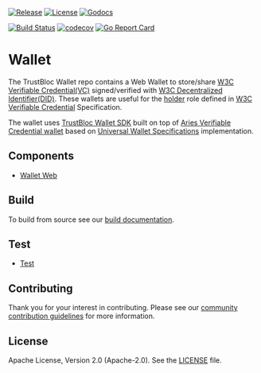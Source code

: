[![Release](https://img.shields.io/github/release/trustbloc/wallet.svg?style=flat-square)](https://github.com/trustbloc/wallet/releases/latest)
[![License](https://img.shields.io/badge/License-Apache%202.0-blue.svg)](https://raw.githubusercontent.com/trustbloc/wallet/main/LICENSE)
[![Godocs](https://img.shields.io/badge/godoc-reference-blue.svg)](https://godoc.org/github.com/trustbloc/wallet)

[![Build Status](https://github.com/trustbloc/wallet/actions/workflows/build.yml/badge.svg?branch=main)](https://github.com/trustbloc/wallet/actions/workflows/build.yml)
[![codecov](https://codecov.io/gh/trustbloc/wallet/branch/main/graph/badge.svg)](https://codecov.io/gh/trustbloc/wallet)
[![Go Report Card](https://goreportcard.com/badge/github.com/trustbloc/wallet)](https://goreportcard.com/report/github.com/trustbloc/wallet)

# Wallet

The TrustBloc Wallet repo contains a Web Wallet to store/share [W3C Verifiable Credential(VC)](https://w3c.github.io/vc-data-model/) signed/verified with [W3C Decentralized Identifier(DID)](https://w3c.github.io/did-core/). These wallets are useful for the [holder](https://www.w3.org/TR/vc-data-model/#dfn-holders) role defined in [W3C Verifiable Credential](https://www.w3.org/TR/vc-data-model/#ecosystem-overview) Specification.

The wallet uses [TrustBloc Wallet SDK](https://github.com/trustbloc/agent-sdk/tree/main/cmd/wallet-js-sdk) built on top of [Aries Verifiable Credential wallet](https://github.com/hyperledger/aries-framework-go/blob/main/docs/vc_wallet.md) based on [Universal Wallet Specifications](https://w3c-ccg.github.io/universal-wallet-interop-spec/) implementation.

## Components

- [Wallet Web](docs/components/wallet_web.md)

## Build

To build from source see our [build documentation](docs/build.md).

## Test

- [Test](docs/test/test.md)

## Contributing

Thank you for your interest in contributing. Please see our [community contribution guidelines](https://github.com/trustbloc/community/blob/main/CONTRIBUTING.md) for more information.

## License

Apache License, Version 2.0 (Apache-2.0). See the [LICENSE](LICENSE) file.
